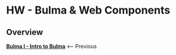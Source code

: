 # HW - Bulma & Web Components

## Overview


[**Bulma I - Intro to Bulma**](HW-bulma-1.md) &lt;-- Previous

